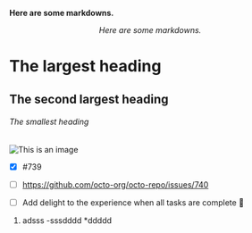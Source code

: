 <div>

<p><b>Here are some markdowns.</b></p>

</div>

<div style="text-align: center;">

*Here are some markdowns.*

</div>

# The largest heading
## The second largest heading
###### The smallest heading

![This is an image](https://myoctocat.com/assets/images/base-octocat.svg)


- [x] #739
- [ ] https://github.com/octo-org/octo-repo/issues/740
- [ ] Add delight to the experience when all tasks are complete :tada:


1. adsss
   -sssdddd
    *ddddd
    

